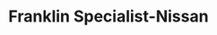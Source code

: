---
title: "Franklin Specialist-Nissan"
url: /saint-louis/franklin-specialist-nissan/
shop: Autowerkstatt
---